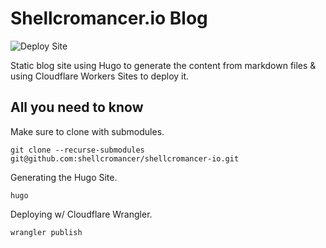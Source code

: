 # Shellcromancer.io Blog

![Deploy Site](https://github.com/shellcromancer/shellcromancer-io/workflows/Deploy%20Site/badge.svg)

Static blog site using Hugo to generate the content from markdown files & using Cloudflare Workers Sites to deploy it.

## All you need to know

Make sure to clone with submodules.
```
git clone --recurse-submodules git@github.com:shellcromancer/shellcromancer-io.git
```

Generating the Hugo Site.
```
hugo
```

Deploying w/ Cloudflare Wrangler.
```
wrangler publish
```
